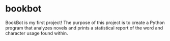 # bookbot
BookBot is my first project! The purpose of this project is to create a Python program that analyzes novels and prints a statistical report of the word and character usage found within.

